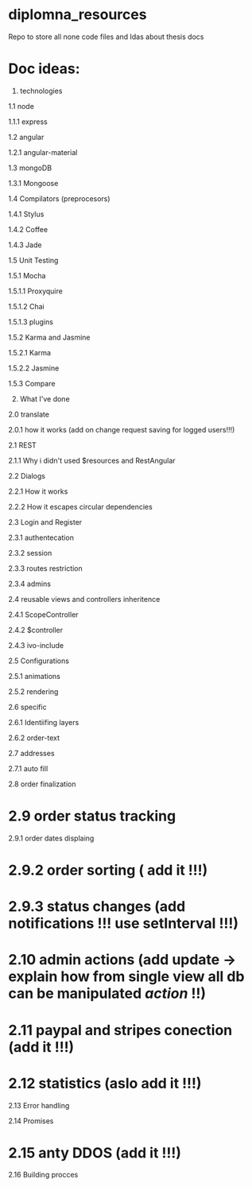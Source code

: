 # diplomna_resources
Repo to store all none code files and Idas about thesis docs

# Doc ideas:


1. technologies

1.1 node

1.1.1 express

1.2 angular

1.2.1 angular-material

1.3 mongoDB

1.3.1 Mongoose

1.4 Compilators (preprocesors)

1.4.1 Stylus

1.4.2 Coffee

1.4.3 Jade

1.5 Unit Testing

1.5.1 Mocha

1.5.1.1 Proxyquire

1.5.1.2 Chai

1.5.1.3 plugins

1.5.2 Karma and Jasmine

1.5.2.1 Karma

1.5.2.2 Jasmine

1.5.3 Compare

2. What I've done

2.0 translate

2.0.1 how it works (add on change request saving for logged users!!!)

2.1 REST

2.1.1 Why i didn't used $resources and RestAngular

2.2 Dialogs

2.2.1 How it works

2.2.2 How it escapes circular dependencies

2.3 Login and Register

2.3.1 authentecation

2.3.2 session

2.3.3 routes restriction

2.3.4 admins

2.4 reusable views and controllers inheritence

2.4.1 ScopeController

2.4.2 $controller

2.4.3 ivo-include

2.5 Configurations

2.5.1 animations

2.5.2 rendering

2.6 specific

2.6.1 Identiifing layers

2.6.2 order-text

2.7 addresses

2.7.1 auto fill

2.8 order finalization

# 2.9 order status tracking

2.9.1 order dates displaing

# 2.9.2 order sorting ( add it !!!)

# 2.9.3 status changes (add notifications !!! use setInterval !!!)

# 2.10 admin actions (add update -> explain how from single view all db can be manipulated _$action$_ !!)

# 2.11 paypal and stripes conection (add it !!!)

# 2.12 statistics (aslo add it !!!)

2.13 Error handling

2.14 Promises

# 2.15 anty DDOS (add it !!!)

2.16 Building procces


